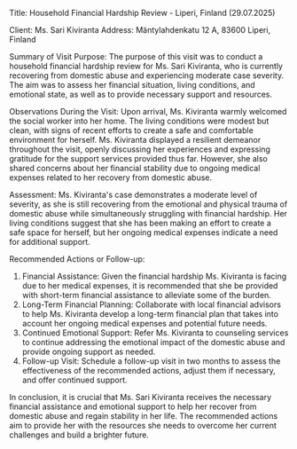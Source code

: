  Title: Household Financial Hardship Review - Liperi, Finland (29.07.2025)

Client: Ms. Sari Kiviranta
Address: Mäntylahdenkatu 12 A, 83600 Liperi, Finland

Summary of Visit Purpose:
The purpose of this visit was to conduct a household financial hardship review for Ms. Sari Kiviranta, who is currently recovering from domestic abuse and experiencing moderate case severity. The aim was to assess her financial situation, living conditions, and emotional state, as well as to provide necessary support and resources.

Observations During the Visit:
Upon arrival, Ms. Kiviranta warmly welcomed the social worker into her home. The living conditions were modest but clean, with signs of recent efforts to create a safe and comfortable environment for herself. Ms. Kiviranta displayed a resilient demeanor throughout the visit, openly discussing her experiences and expressing gratitude for the support services provided thus far. However, she also shared concerns about her financial stability due to ongoing medical expenses related to her recovery from domestic abuse.

Assessment:
Ms. Kiviranta's case demonstrates a moderate level of severity, as she is still recovering from the emotional and physical trauma of domestic abuse while simultaneously struggling with financial hardship. Her living conditions suggest that she has been making an effort to create a safe space for herself, but her ongoing medical expenses indicate a need for additional support.

Recommended Actions or Follow-up:
1. Financial Assistance: Given the financial hardship Ms. Kiviranta is facing due to her medical expenses, it is recommended that she be provided with short-term financial assistance to alleviate some of the burden.
2. Long-Term Financial Planning: Collaborate with local financial advisors to help Ms. Kiviranta develop a long-term financial plan that takes into account her ongoing medical expenses and potential future needs.
3. Continued Emotional Support: Refer Ms. Kiviranta to counseling services to continue addressing the emotional impact of the domestic abuse and provide ongoing support as needed.
4. Follow-up Visit: Schedule a follow-up visit in two months to assess the effectiveness of the recommended actions, adjust them if necessary, and offer continued support.

In conclusion, it is crucial that Ms. Sari Kiviranta receives the necessary financial assistance and emotional support to help her recover from domestic abuse and regain stability in her life. The recommended actions aim to provide her with the resources she needs to overcome her current challenges and build a brighter future.
